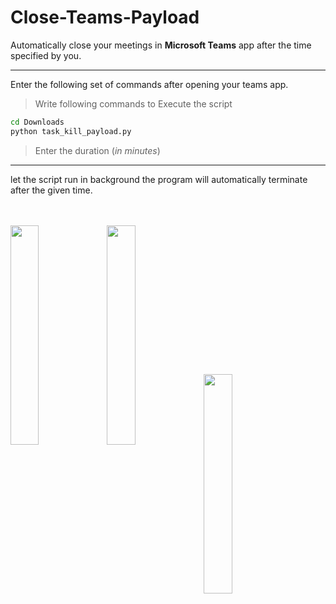 # Close-Teams-Payload
Automatically close your meetings in **Microsoft Teams** app after the time specified by you.
***
Enter the following set of commands after opening your teams app.
>Write following commands to Execute the script
```cmd
cd Downloads
python task_kill_payload.py
```

>Enter the duration (_in minutes_)
***
let the script run in background the program will automatically terminate after the given time.
<br><br><br>

<a href="url"><img src="https://external-content.duckduckgo.com/iu/?u=https%3A%2F%2Feducapsindia.com%2Fec-media%2F2020%2F04%2F267_Python_logo-512-min.png&f=1&nofb=1" align="left" width="30%" ></a>

<img src="https://external-content.duckduckgo.com/iu/?u=https%3A%2F%2Fupload.wikimedia.org%2Fwikipedia%2Fcommons%2Fthumb%2Fc%2Fc9%2FMicrosoft_Office_Teams_(2018%25E2%2580%2593present).svg%2F1200px-Microsoft_Office_Teams_(2018%25E2%2580%2593present).svg.png&f=1&nofb=1" align="center" width="30%">
<img src="https://image.flaticon.com/icons/png/512/37/37318.png" width="30%">
